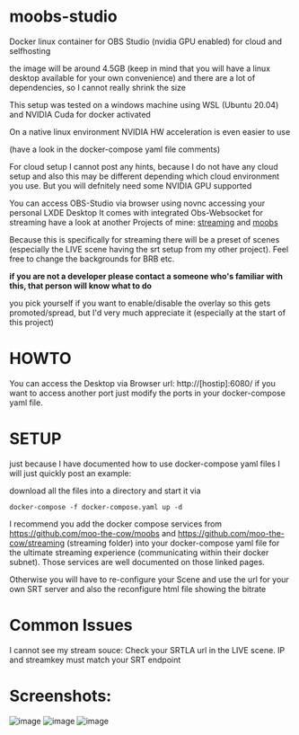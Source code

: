 # moobs-studio
Docker linux container for OBS Studio (nvidia GPU enabled) for cloud and selfhosting

the image will be around 4.5GB (keep in mind that you will have a linux desktop available for your own convenience) and there are a lot of dependencies, so I cannot really shrink the size

This setup was tested on a windows machine using WSL (Ubuntu 20.04) and NVIDIA Cuda for docker activated

On a native linux environment NVIDIA HW acceleration is even easier to use

(have a look in the docker-compose yaml file comments)

For cloud setup I cannot post any hints, because I do not have any cloud setup and also this may be different depending which cloud environment you use.
But you will defnitely need some NVIDIA GPU supported

You can access OBS-Studio via browser using novnc accessing your personal LXDE Desktop
It comes with integrated Obs-Websocket for streaming have a look at another Projects of mine: [streaming](https://github.com/moo-the-cow/streaming) and [moobs](https://github.com/moo-the-cow/moobs)

Because this is specifically for streaming there will be a preset of scenes (especially the LIVE scene having the srt setup from my other project). Feel free to change the backgrounds for BRB etc.

**if you are not a developer please contact a someone who's familiar with this, that person will know what to do**

you pick yourself if you want to enable/disable the overlay so this gets promoted/spread, but I'd very much appreciate it (especially at the start of this project)

# HOWTO
You can access the Desktop via Browser url: http://[hostip]:6080/ if you want to access another port just modify the ports in your docker-compose yaml file.

# SETUP
just because I have documented how to use docker-compose yaml files I will just quickly post an example:

download all the files into a directory and start it via 

`docker-compose -f docker-compose.yaml up -d`

I recommend you add the docker compose services from https://github.com/moo-the-cow/moobs and https://github.com/moo-the-cow/streaming (streaming folder) into your docker-compose yaml file for the ultimate streaming experience (communicating within their docker subnet). Those services are well documented on those linked pages.

Otherwise you will have to re-configure your Scene and use the url for your own SRT server and also the reconfigure html file showing the bitrate

# Common Issues
I cannot see my stream souce: Check your SRTLA url in the LIVE scene. IP and streamkey must match your SRT endpoint

# Screenshots:
![image](https://user-images.githubusercontent.com/34907770/198009476-f77ce5dc-5e8b-4812-9886-165cf377028c.png)
![image](https://user-images.githubusercontent.com/34907770/198009599-4672367f-a3f8-4a73-acb5-c5071a362fb9.png)
![image](https://user-images.githubusercontent.com/34907770/198009630-35e4c77f-b33c-4a03-9f55-7d309c758ef7.png)

